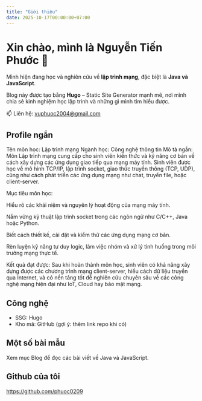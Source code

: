 ```yaml
---
title: "Giới thiệu"
date: 2025-10-17T00:00:00+07:00
---
```


# Xin chào, mình là **Nguyễn Tiến Phước** 👋

Mình hiện đang học và nghiên cứu về **lập trình mạng**, đặc biệt là **Java và JavaScript**.

Blog này được tạo bằng **Hugo** – Static Site Generator mạnh mẽ, nơi mình chia sẻ kinh nghiệm học lập trình và những gì mình tìm hiểu được.

📫 Liên hệ: [vuphuoc2004@gmail.com](mailto:vuphuoc2004@gmail.com)

## Profile ngắn

Tên môn học: Lập trình mạng
Ngành học: Công nghệ thông tin
Mô tả ngắn:
Môn Lập trình mạng cung cấp cho sinh viên kiến thức và kỹ năng cơ bản về cách xây dựng các ứng dụng giao tiếp qua mạng máy tính. Sinh viên được học về mô hình TCP/IP, lập trình socket, giao thức truyền thông (TCP, UDP), cũng như cách phát triển các ứng dụng mạng như chat, truyền file, hoặc client-server.

Mục tiêu môn học:

Hiểu rõ các khái niệm và nguyên lý hoạt động của mạng máy tính.

Nắm vững kỹ thuật lập trình socket trong các ngôn ngữ như C/C++, Java hoặc Python.

Biết cách thiết kế, cài đặt và kiểm thử các ứng dụng mạng cơ bản.

Rèn luyện kỹ năng tư duy logic, làm việc nhóm và xử lý tình huống trong môi trường mạng thực tế.

Kết quả đạt được:
Sau khi hoàn thành môn học, sinh viên có khả năng xây dựng được các chương trình mạng client-server, hiểu cách dữ liệu truyền qua Internet, và có nền tảng tốt để nghiên cứu chuyên sâu về các công nghệ mạng hiện đại như IoT, Cloud hay bảo mật mạng.

## Công nghệ

 - SSG: Hugo
 - Kho mã: GitHub (gợi ý: thêm link repo khi có)

## Một số bài mẫu

Xem mục Blog để đọc các bài viết về Java và JavaScript.
## Github của tôi 
https://github.com/phuoc0209
